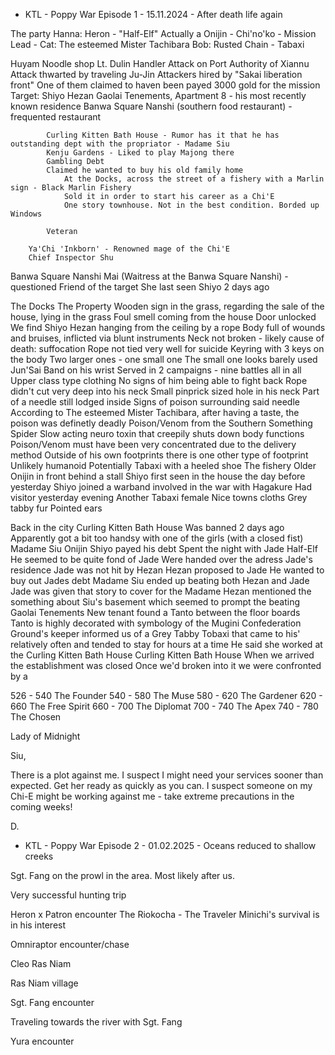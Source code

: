 - KTL - Poppy War Episode 1 - 15.11.2024 - After death life again

The party
    Hanna: Heron - "Half-Elf" Actually a Onijin - Chi'no'ko - Mission Lead - Cat: The esteemed Mister Tachibara
    Bob: Rusted Chain - Tabaxi 

Huyam Noodle shop
    Lt. Dulin
        Handler
    Attack on Port Authority of Xiannu
        Attack thwarted by traveling Ju-Jin
        Attackers hired by "Sakai liberation front"
            One of them claimed to haven been payed 3000 gold for the mission
        Target: Shiyo Hezan
            Gaolai Tenements, Apartment 8 - his most recently known residence
            Banwa Square Nanshi (southern food restaurant) - frequented restaurant
                
            Curling Kitten Bath House - Rumor has it that he has outstanding dept with the propriator - Madame Siu
            Kenju Gardens - Liked to play Majong there
            Gambling Debt
            Claimed he wanted to buy his old family home
                At the Docks, across the street of a fishery with a Marlin sign - Black Marlin Fishery
                Sold it in order to start his career as a Chi'E
                One story townhouse. Not in the best condition. Borded up Windows
                
            Veteran
            
        Ya'Chi 'Inkborn' - Renowned mage of the Chi'E
        Chief Inspector Shu
    
Banwa Square Nanshi
    Mai (Waitress at the Banwa Square Nanshi) - questioned
        Friend of the target
        She last seen Shiyo 2 days ago

The Docks
    The Property
        Wooden sign in the grass, regarding the sale of the house, lying in the grass
        Foul smell coming from the house
        Door unlocked
        We find Shiyo Hezan hanging from the ceiling by a rope
        Body full of wounds and bruises, inflicted via blunt instruments
        Neck not broken - likely cause of death: suffocation
        Rope not tied very well for suicide
        Keyring with 3 keys on the body
            Two larger ones - one small one
            The small one looks barely used
        Jun'Sai Band on his wrist
            Served in 2 campaigns - nine battles all in all
        Upper class type clothing
        No signs of him being able to fight back
        Rope didn't cut very deep into his neck
        Small pinprick sized hole in his neck
        Part of a needle still lodged inside
        Signs of poison surrounding said needle
        According to The esteemed Mister Tachibara, after having a taste, the poison was definetly deadly
        Poison/Venom from the Southern Something Spider
            Slow acting neuro toxin that creepily shuts down body functions
            Poison/Venom must have been very concentrated due to the delivery method
        Outside of his own footprints there is one other type of footprint
            Unlikely humanoid
            Potentially Tabaxi with a heeled shoe
    The fishery
        Older Onijin in front behind a stall
            Shiyo first seen in the house the day before yesterday
            Shiyo joined a warband involved in the war with Hagakure
            Had visitor yesterday evening
                Another Tabaxi
                female
                Nice towns cloths
                Grey tabby fur
                Pointed ears
    
Back in the city
    Curling Kitten Bath House
        Was banned 2 days ago
            Apparently got a bit too handsy with one of the girls (with a closed fist)
        Madame Siu
            Onijin
            Shiyo payed his debt
            Spent the night with Jade
                Half-Elf
            He seemed to be quite fond of Jade
            Were handed over the adress
    Jade's residence
        Jade was not hit by Hezan
        Hezan proposed to Jade
        He wanted to buy out Jades debt
        Madame Siu ended up beating both Hezan and Jade
        Jade was given that story to cover for the Madame
        Hezan mentioned the something about Siu's basement which seemed to prompt the beating
    Gaolai Tenements
        New tenant found a Tanto between the floor boards
            Tanto is highly decorated with symbology of the Mugini Confederation
        Ground's keeper informed us of a Grey Tabby Tobaxi that came to his' relatively often and tended to stay for hours at a time
            He said she worked at the Curling Kitten Bath House
    Curling Kitten Bath House
        When we arrived the establishment was closed
        Once we'd broken into it we were confronted by a 

526 - 540 The Founder 
540 - 580 The Muse
580 - 620 The Gardener
620 - 660 The Free Spirit
660 - 700 The Diplomat
700 - 740 The Apex
740 - 780 The Chosen

Lady of Midnight




Siu,

There is a plot against me. I suspect I might need your services sooner than expected. Get her ready as quickly as you can. I suspect someone on my Chi-E might be working against me - take extreme precautions in the coming weeks!

D.


- KTL - Poppy War Episode 2 - 01.02.2025 - Oceans reduced to shallow creeks

Sgt. Fang on the prowl in the area. Most likely after us.

Very successful hunting trip

Heron x Patron encounter
    The Riokocha - The Traveler
    Minichi's survival is in his interest

Omniraptor encounter/chase

Cleo Ras Niam

Ras Niam village

Sgt. Fang encounter

Traveling towards the river with Sgt. Fang

Yura encounter
